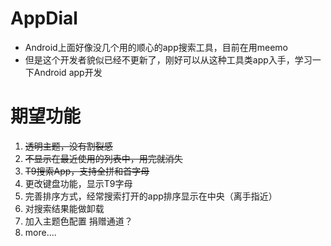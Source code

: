 # AppDial
* Android上面好像没几个用的顺心的app搜索工具，目前在用meemo
* 但是这个开发者貌似已经不更新了，刚好可以从这种工具类app入手，学习一下Android app开发

# 期望功能
1. ~~透明主题，没有割裂感~~
1. ~~不显示在最近使用的列表中，用完就消失~~
1. ~~T9搜索App，支持全拼和首字母~~
1. 更改键盘功能，显示T9字母
1. 完善排序方式，经常搜索打开的app排序显示在中央（离手指近）
1. 对搜索结果能做卸载
1. 加入主题色配置 捐赠通道？
1. more....

# 


